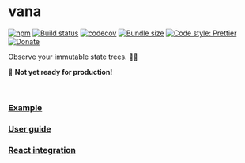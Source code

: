 # vana

[![npm](https://img.shields.io/npm/v/vana.svg)](https://www.npmjs.com/package/vana)
[![Build status](https://travis-ci.org/alloc/vana.svg?branch=master)](https://travis-ci.org/alloc/vana)
[![codecov](https://codecov.io/gh/alloc/vana/branch/master/graph/badge.svg)](https://codecov.io/gh/alloc/vana)
[![Bundle size](https://badgen.net/bundlephobia/min/vana)](https://bundlephobia.com/result?p=vana)
[![Code style: Prettier](https://img.shields.io/badge/code_style-prettier-ff69b4.svg)](https://github.com/prettier/prettier)
[![Donate](https://img.shields.io/badge/Donate-PayPal-green.svg)](https://paypal.me/alecdotbiz)

Observe your immutable state trees. 🌲👀

🚧 **Not yet ready for production!**

&nbsp;

### [Example](https://codesandbox.io/s/nnx8zxx03p)

### [User guide](./docs/intro.md)

### [React integration](https://github.com/alloc/vana-react)

